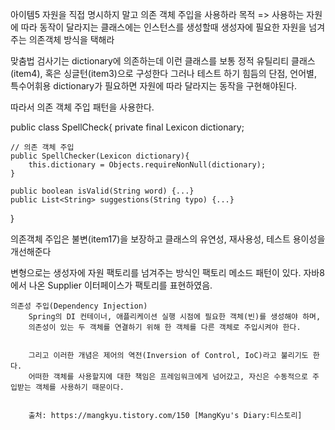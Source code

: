 아이템5 자원을 직접 명시하지 말고 의존 객체 주입을 사용하라
목적 => 사용하는 자원에 따라 동작이 달라지는 클래스에는 
인스턴스를 생성할때 생성자에 필요한 자원을 넘겨주는 의존객체 방식을 택해라

맞춤법 검사기는 dictionary에 의존하는데
이런 클래스를 보통 정적 유틸리티 클래스(item4), 혹은 싱글턴(item3)으로 구성한다
그러나 테스트 하기 힘듬의 단점, 언어별, 특수어휘용 dictionary가 필요하면
자원에 따라 달라지는 동작을 구현해야된다.

따라서 의존 객체 주입 패턴을 사용한다.

public class SpellCheck{
	private final Lexicon dictionary;
	
	// 의존 객체 주입
	public SpellChecker(Lexicon dictionary){
		this.dictionary = Objects.requireNonNull(dictionary);
	}

	public boolean isValid(String word) {...}
	public List<String> suggestions(String typo) {...}
}

의존객체 주입은 불변(item17)을 보장하고 클래스의 유연성, 재사용성, 테스트 용이성을 개선해준다

변형으로는 생성자에 자원 팩토리를 넘겨주는 방식인 팩토리 메소드 패턴이 있다.
자바8에서 나온 Supplier<T> 이터페이스가 팩토리를 표현하였음.

	의존성 주입(Dependency Injection)
		Spring의 DI 컨테이너, 애플리케이션 실행 시점에 필요한 객체(빈)를 생성해야 하며, 
		의존성이 있는 두 객체를 연결하기 위해 한 객체를 다른 객체로 주입시켜야 한다. 
		
		
		그리고 이러한 개념은 제어의 역전(Inversion of Control, IoC)라고 불리기도 한다. 
		어떠한 객체를 사용할지에 대한 책임은 프레임워크에게 넘어갔고, 자신은 수동적으로 주입받는 객체를 사용하기 때문이다.
	 	
		
		출처: https://mangkyu.tistory.com/150 [MangKyu's Diary:티스토리]
